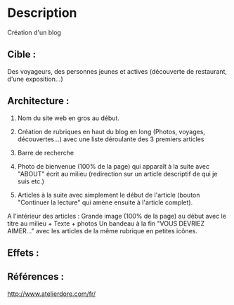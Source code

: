 # Description
Création d'un blog

## Cible :
Des voyageurs, des personnes jeunes et actives (découverte de restaurant, d'une exposition...)

## Architecture :
1. Nom du site web en gros au début. 

2. Création de rubriques en haut du blog en long (Photos, voyages, découvertes...) avec une liste déroulante des 3 premiers articles

3. Barre de recherche

4. Photo de bienvenue (100% de la page) qui apparaît à la suite avec "ABOUT" écrit au milieu (redirection sur un article descriptif de qui je suis etc.)

5. Articles à la suite avec simplement le début de l'article (bouton "Continuer la lecture" qui amène ensuite à l'article complet). 

A l'intérieur des articles : Grande image (100% de la page) au début avec le titre au milieu + Texte + photos
 Un bandeau à la fin "VOUS DEVRIEZ AIMER..." avec les articles de la même rubrique en petites icônes. 



## Effets :


## Références : 
http://www.atelierdore.com/fr/
